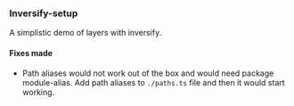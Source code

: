 ### Inversify-setup
A simplistic demo of layers with inversify.

#### Fixes made
*   Path aliases would not work out of the box and would need package module-alias. Add path aliases to `./paths.ts` file and 
    then it would start working.